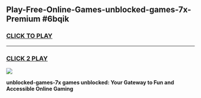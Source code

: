 
## Play-Free-Online-Games-unblocked-games-7x-Premium #6bqik
<h3>
<a href="https://premium.freeplayer.one?title=unblocked-games-7x&ref=8M">CLICK TO PLAY</a></h3>
<hr>

<h3>
<a href="https://premium.freeplayer.one?title=unblocked-games-7x&ref=8M">CLICK 2 PLAY</a>
  
</h3>

<a href="https://premium.freeplayer.one?title=unblocked-games-7x&ref=8M"><img src="https://clearcache.store/games.png"></a>


**unblocked-games-7x games unblocked: Your Gateway to Fun and Accessible Online Gaming**
